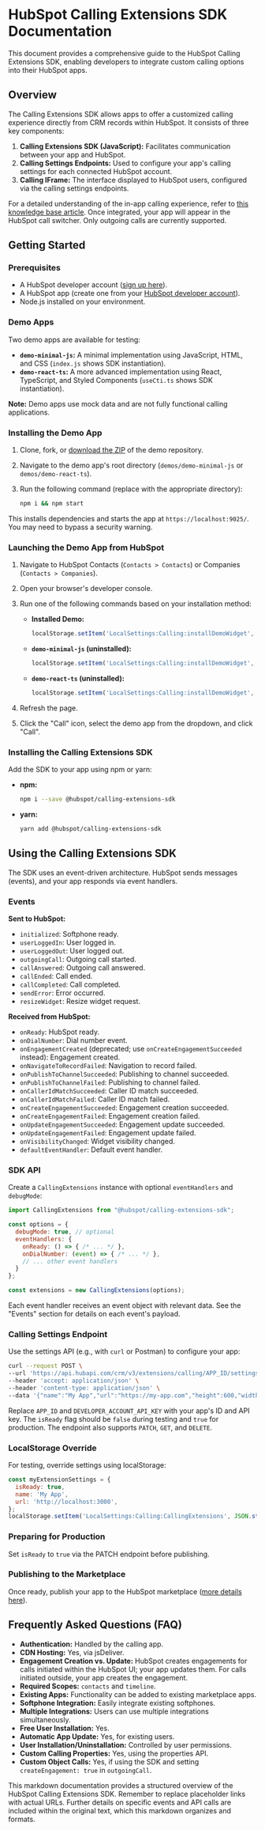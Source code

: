 # HubSpot Calling Extensions SDK Documentation

This document provides a comprehensive guide to the HubSpot Calling Extensions SDK, enabling developers to integrate custom calling options into their HubSpot apps.

## Overview

The Calling Extensions SDK allows apps to offer a customized calling experience directly from CRM records within HubSpot.  It consists of three key components:

1. **Calling Extensions SDK (JavaScript):** Facilitates communication between your app and HubSpot.
2. **Calling Settings Endpoints:** Used to configure your app's calling settings for each connected HubSpot account.
3. **Calling IFrame:** The interface displayed to HubSpot users, configured via the calling settings endpoints.

For a detailed understanding of the in-app calling experience, refer to [this knowledge base article](LINK_TO_ARTICLE).  Once integrated, your app will appear in the HubSpot call switcher.  Only outgoing calls are currently supported.


## Getting Started

### Prerequisites

* A HubSpot developer account ([sign up here](LINK_TO_SIGNUP)).
* A HubSpot app (create one from your [HubSpot developer account](LINK_TO_DEVELOPER_ACCOUNT)).
* Node.js installed on your environment.


### Demo Apps

Two demo apps are available for testing:

* **`demo-minimal-js`:** A minimal implementation using JavaScript, HTML, and CSS (`index.js` shows SDK instantiation).
* **`demo-react-ts`:** A more advanced implementation using React, TypeScript, and Styled Components (`useCti.ts` shows SDK instantiation).

**Note:** Demo apps use mock data and are not fully functional calling applications.

### Installing the Demo App

1. Clone, fork, or [download the ZIP](LINK_TO_ZIP) of the demo repository.
2. Navigate to the demo app's root directory (`demos/demo-minimal-js` or `demos/demo-react-ts`).
3. Run the following command (replace with the appropriate directory):

   ```bash
   npm i && npm start
   ```

This installs dependencies and starts the app at `https://localhost:9025/`. You may need to bypass a security warning.

### Launching the Demo App from HubSpot

1. Navigate to HubSpot Contacts (`Contacts > Contacts`) or Companies (`Contacts > Companies`).
2. Open your browser's developer console.
3. Run one of the following commands based on your installation method:

   * **Installed Demo:**
     ```javascript
     localStorage.setItem('LocalSettings:Calling:installDemoWidget', 'local');
     ```

   * **`demo-minimal-js` (uninstalled):**
     ```javascript
     localStorage.setItem('LocalSettings:Calling:installDemoWidget', 'app:js');
     ```

   * **`demo-react-ts` (uninstalled):**
     ```javascript
     localStorage.setItem('LocalSettings:Calling:installDemoWidget', 'app');
     ```

4. Refresh the page.
5. Click the "Call" icon, select the demo app from the dropdown, and click "Call".


### Installing the Calling Extensions SDK

Add the SDK to your app using npm or yarn:

* **npm:**
  ```bash
  npm i --save @hubspot/calling-extensions-sdk
  ```
* **yarn:**
  ```bash
  yarn add @hubspot/calling-extensions-sdk
  ```


## Using the Calling Extensions SDK

The SDK uses an event-driven architecture.  HubSpot sends messages (events), and your app responds via event handlers.

### Events

**Sent to HubSpot:**

* `initialized`: Softphone ready.
* `userLoggedIn`: User logged in.
* `userLoggedOut`: User logged out.
* `outgoingCall`: Outgoing call started.
* `callAnswered`: Outgoing call answered.
* `callEnded`: Call ended.
* `callCompleted`: Call completed.
* `sendError`: Error occurred.
* `resizeWidget`: Resize widget request.

**Received from HubSpot:**

* `onReady`: HubSpot ready.
* `onDialNumber`: Dial number event.
* `onEngagementCreated` (deprecated; use `onCreateEngagementSucceeded` instead): Engagement created.
* `onNavigateToRecordFailed`: Navigation to record failed.
* `onPublishToChannelSucceeded`: Publishing to channel succeeded.
* `onPublishToChannelFailed`: Publishing to channel failed.
* `onCallerIdMatchSucceeded`: Caller ID match succeeded.
* `onCallerIdMatchFailed`: Caller ID match failed.
* `onCreateEngagementSucceeded`: Engagement creation succeeded.
* `onCreateEngagementFailed`: Engagement creation failed.
* `onUpdateEngagementSucceeded`: Engagement update succeeded.
* `onUpdateEngagementFailed`: Engagement update failed.
* `onVisibilityChanged`: Widget visibility changed.
* `defaultEventHandler`: Default event handler.


### SDK API

Create a `CallingExtensions` instance with optional `eventHandlers` and `debugMode`:

```javascript
import CallingExtensions from "@hubspot/calling-extensions-sdk";

const options = {
  debugMode: true, // optional
  eventHandlers: {
    onReady: () => { /* ... */ },
    onDialNumber: (event) => { /* ... */ },
    // ... other event handlers
  }
};

const extensions = new CallingExtensions(options);
```

Each event handler receives an event object with relevant data.  See the "Events" section for details on each event's payload.


### Calling Settings Endpoint

Use the settings API (e.g., with `curl` or Postman) to configure your app:

```bash
curl --request POST \
--url 'https://api.hubapi.com/crm/v3/extensions/calling/APP_ID/settings?hapikey=DEVELOPER_ACCOUNT_API_KEY' \
--header 'accept: application/json' \
--header 'content-type: application/json' \
--data '{"name":"My App","url":"https://my-app.com","height":600,"width":400,"isReady":false}'
```

Replace `APP_ID` and `DEVELOPER_ACCOUNT_API_KEY` with your app's ID and API key.  The `isReady` flag should be `false` during testing and `true` for production.  The endpoint also supports `PATCH`, `GET`, and `DELETE`.


### LocalStorage Override

For testing, override settings using localStorage:

```javascript
const myExtensionSettings = {
  isReady: true,
  name: 'My App',
  url: 'http://localhost:3000',
};
localStorage.setItem('LocalSettings:Calling:CallingExtensions', JSON.stringify(myExtensionSettings));
```


### Preparing for Production

Set `isReady` to `true` via the PATCH endpoint before publishing.


### Publishing to the Marketplace

Once ready, publish your app to the HubSpot marketplace ([more details here](LINK_TO_MARKETPLACE)).


## Frequently Asked Questions (FAQ)

* **Authentication:** Handled by the calling app.
* **CDN Hosting:** Yes, via jsDeliver.
* **Engagement Creation vs. Update:** HubSpot creates engagements for calls initiated within the HubSpot UI; your app updates them. For calls initiated outside, your app creates the engagement.
* **Required Scopes:** `contacts` and `timeline`.
* **Existing Apps:**  Functionality can be added to existing marketplace apps.
* **Softphone Integration:** Easily integrate existing softphones.
* **Multiple Integrations:** Users can use multiple integrations simultaneously.
* **Free User Installation:** Yes.
* **Automatic App Update:** Yes, for existing users.
* **User Installation/Uninstallation:** Controlled by user permissions.
* **Custom Calling Properties:**  Yes, using the properties API.
* **Custom Object Calls:** Yes, if using the SDK and setting `createEngagement: true` in `outgoingCall`.


This markdown documentation provides a structured overview of the HubSpot Calling Extensions SDK. Remember to replace placeholder links with actual URLs.  Further details on specific events and API calls are included within the original text, which this markdown organizes and formats.
